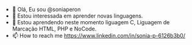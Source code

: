 - 👋 Olá, Eu sou @soniaperon
- 👀 Estou interessada em aprender novas linguagens.
- 🌱 Estou aprendendo  neste momento  liguagem C, Liguagem de Marcação HTML, PHP e NoCode.
- 📫 How to reach me https://www.linkedin.com/in/sonia-p-6126b3b0/


<!---
soniaperon/soniaperon is a ✨ special ✨ repository because its `README.md` (this file) appears on your GitHub profile.
You can click the Preview link to take a look at your changes.
--->
